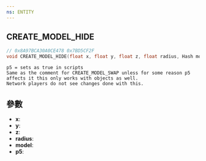 ```yaml
---
ns: ENTITY
---
```

## CREATE_MODEL_HIDE

```c
// 0x8A97BCA30A0CE478 0x7BD5CF2F
void CREATE_MODEL_HIDE(float x, float y, float z, float radius, Hash model, BOOL p5);
```

```
p5 = sets as true in scripts  
Same as the comment for CREATE_MODEL_SWAP unless for some reason p5 affects it this only works with objects as well.  
Network players do not see changes done with this.  
```

## 參數
* **x**: 
* **y**: 
* **z**: 
* **radius**: 
* **model**: 
* **p5**: 

